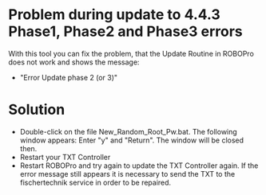 # Problem during update to 4.4.3 Phase1, Phase2 and Phase3 errors

With this tool you can fix the problem, that the Update Routine in ROBOPro does not work and shows the
message:
- "Error Update phase 2 (or 3)"

# Solution
- Double-click on the file New_Random_Root_Pw.bat. The following window appears: Enter "y" and "Return". The window will be closed then.
- Restart your TXT Controller
- Restart ROBOPro and try again to update the TXT Controller again. If the error message still appears it is
necessary to send the TXT to the fischertechnik service in order to be repaired.
